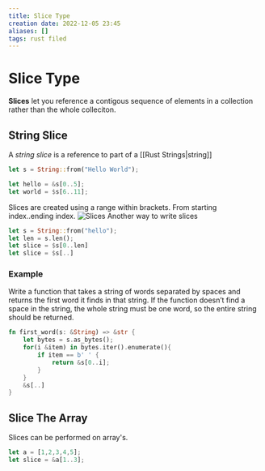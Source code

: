 ```yaml
---
title: Slice Type
creation date: 2022-12-05 23:45
aliases: []
tags: rust filed
---
```


# Slice Type
**Slices** let you reference a contigous sequence of elements in a collection rather than the whole colleciton.

## String Slice
A *string slice* is a reference to part of a [[Rust Strings|string]] 
```Rust
let s = String::from("Hello World");

let hello = &s[0..5];
let world = $s[6..11];
```
Slices are created using a range within brackets. From starting index..ending index.
![Slices](https://doc.rust-lang.org/book/img/trpl04-06.svg)
Another way to write slices
```Rust
let s = String::from("hello");
let len = s.len();
let slice = $s[0..len]
let slice = $s[..]
```

### Example
Write a function that takes a string of words separated by spaces and returns the first word it finds in that string. If the function doesn’t find a space in the string, the whole string must be one word, so the entire string should be returned.
```Rust
fn first_word(s: &String) => &str {
	let bytes = s.as_bytes();
	for(i &item) in bytes.iter().enumerate(){
		if item == b' ' {
			return &s[0..i];
		}
	}
	&s[..]
}
```

## Slice The Array
Slices can be performed on array's.
```Rust
let a = [1,2,3,4,5];
let slice = &a[1..3];
```